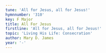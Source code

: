 ```yaml
---
tune: 'All for Jesus, all for Jesus!'
hymnnumber: '310'
key: F Major
title: All For Jesus
firstline: 'All for Jesus, all for Jesus!'
topic: 'Living His Life: Consecration'
author: Mary D. James
year: '-'
---
```

